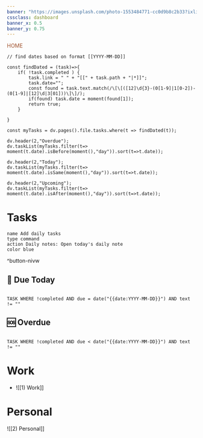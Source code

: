 ```yaml
---
banner: "https://images.unsplash.com/photo-1553484771-cc0d9b8c2b33?ixlib=rb-1.2.1&ixid=MnwxMjA3fDB8MHxwaG90by1wYWdlfHx8fGVufDB8fHx8&auto=format&fit=crop&w=1901&q=80"
cssclass: dashboard
banner_x: 0.5
banner_y: 0.75
---
```

<div class="title" style="color:Sienna">HOME</div>


```dataviewjs
// find dates based on format [[YYYY-MM-DD]]

const findDated = (task)=>{
	if( !task.completed ) {
		task.link = " " + "[[" + task.path + "|*]]";
		task.date="";
		const found = task.text.match(/\[\[([12]\d{3}-(0[1-9]|1[0-2])-(0[1-9]|[12]\d|3[01]))\]\]/);
		if(found) task.date = moment(found[1]);
		return true;
	}

}

const myTasks = dv.pages().file.tasks.where(t => findDated(t));

dv.header(2,"Overdue");
dv.taskList(myTasks.filter(t=> moment(t.date).isBefore(moment(),"day")).sort(t=>t.date));

dv.header(2,"Today");
dv.taskList(myTasks.filter(t=> moment(t.date).isSame(moment(),"day")).sort(t=>t.date));

dv.header(2,"Upcoming");
dv.taskList(myTasks.filter(t=> moment(t.date).isAfter(moment(),"day")).sort(t=>t.date));
```

# Tasks

```button
name Add daily tasks
type command
action Daily notes: Open today's daily note
color blue
```
^button-nivw

## 🔔 Due Today
```dataview

TASK WHERE !completed AND due = date("{{date:YYYY-MM-DD}}") AND text != ""

```

## 🆘 Overdue
```dataview

TASK WHERE !completed AND due < date("{{date:YYYY-MM-DD}}") AND text != ""

```

# Work
- ![[1) Work]]

# Personal
![[2) Personal]]
